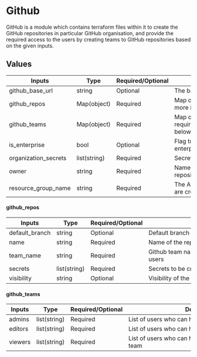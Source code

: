 # Github
GitHub is a module which contains terraform files within it to create the GitHub repositories in particular GitHub organisation,
and provide the required access to the users by creating teams to GitHub repositories based on the given inputs.

## Values

| Inputs               | Type         | Required/Optional | <div style="width:430px">Description</div>                                                                          | Default                |
|----------------------|--------------|-------------------|---------------------------------------------------------------------------------------------------------------------|------------------------|
| github_base_url      | string       | Optional          | The base URL of the GitHub API                                                                                      | `"https://github.com"` |
| github_repos         | Map(object)  | Required          | Map of repositories with their respective properties (For more info check below)                                    | `{}`                   |
| github_teams         | Map(object)  | Required          | Map of teams with their respective users who can have required access on particular repo(For more info check below) | `{}`                   |
| is_enterprise        | bool         | Optional          | Flag to indicate whether the GitHub organization is enterprise or free                                              | `false`                |
| organization_secrets | list(string) | Required          | Secrets to be created at organization level                                                                         | `[]`                   |
| owner                | string       | Required          | Name of the Github Organization to create repositories/teams within it                                              | `""`                   |
| resource_group_name         | string       | Required          | The Azure Resource Group name in which all resources are created.                                                           | `""`                   |

#### github_repos
| Inputs         | Type         | Required/Optional | <div style="width:400px">Description</div>            | Default   |
|----------------|--------------|-------------------|-------------------------------------------------------|-----------|
| default_branch | string       | Optional          | Default branch in the github repo                     | `main`    |
| name           | string       | Required          | Name of the repo                                      |           |
| team_name      | string       | Required          | Github team name that provide the access to the users | `""`      |
| secrets        | list(string) | Required          | Secrets to be created at repo level                   | `[]`      |
| visibility     | string       | Optional          | Visibility of the github repo(`public` or `private`)  | `private` |


#### github_teams
| Inputs  | Type         | Required/Optional | <div style="width:400px">Description</div>           | Default |
|---------|--------------|-------------------|------------------------------------------------------|---------|
| admins  | list(string) | Required          | List of users who can have admin access in the team  | `null`  |
| editors | list(string) | Required          | List of users who can have editor access in the team | `null`  |
| viewers | list(string) | Required          | List of users who can have viewer access in the team | `null`  |